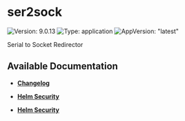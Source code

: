 # ser2sock

![Version: 9.0.13](https://img.shields.io/badge/Version-9.0.13-informational?style=flat-square) ![Type: application](https://img.shields.io/badge/Type-application-informational?style=flat-square) ![AppVersion: "latest"](https://img.shields.io/badge/AppVersion-"latest"-informational?style=flat-square)

Serial to Socket Redirector

## Available Documentation

- [**Changelog**](CHANGELOG)

- [**Helm Security**](container-security)

- [**Helm Security**](helm-security)

